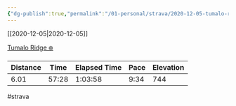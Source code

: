 ```yaml
---
{"dg-publish":true,"permalink":"/01-personal/strava/2020-12-05-tumalo-ridge/"}
---
```



[[2020-12-05\|2020-12-05]]

[Tumalo Ridge ❄️](https://www.strava.com/activities/4434029243)

| Distance | Time  | Elapsed Time | Pace | Elevation |
| -------- | ----- | ------------ | ---- | --------- |
| 6.01     | 57:28 | 1:03:58      | 9:34 | 744       |




#strava

